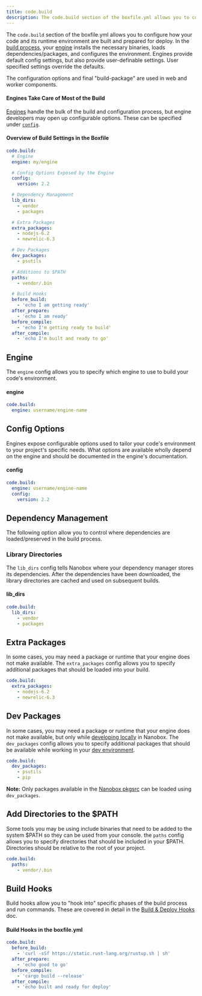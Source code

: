 ```yaml
---
title: code.build
description: The code.build section of the boxfile.yml allows you to configure how your code and its runtime environment are built and prepared for deploy.
---
```


The `code.build` section of the boxfile.yml allows you to configure how your code and its runtime environment are built and prepared for deploy. In the [build process](/cli/build/), your [engine](#engine) installs the necessary binaries, loads dependencies/packages, and configures the environment. Engines provide default config settings, but also provide user-definable settings. User specified settings override the defaults.

The configuration options and final "build-package" are used in web and worker components.

#### Engines Take Care of Most of the Build
[Engines](/engines/) handle the bulk of the build and configuration process, but engine developers may open up configurable options. These can be specified under [`config`](#config-options).

#### Overview of Build Settings in the Boxfile
```yaml
code.build:
  # Engine
  engine: my/engine

  # Config Options Exposed by the Engine
  config:
    version: 2.2

  # Dependency Management
  lib_dirs:
    - vendor
    - packages

  # Extra Packages
  extra_packages:
    - nodejs-6.2
    - newrelic-6.3

  # Dev Packages
  dev_packages:
    - psutils

  # Additions to $PATH
  paths:
    - vendor/.bin

  # Build Hooks
  before_build:
    - 'echo I am getting ready'
  after_prepare:
    - 'echo I am ready'
  before_compile:
    - 'echo I'm getting ready to build'
  after_compile:
    - 'echo I'm built and ready to go'
```

## Engine
The `engine` config allows you to specify which engine to use to build your code's environment.

#### engine
```yaml
code.build:
  engine: username/engine-name
```

## Config Options
Engines expose configurable options used to tailor your code's environment to your project's specific needs. What options are available wholly depend on the engine and should be documented in the engine's documentation.

#### config
```yaml
code.build:
  engine: username/engine-name
  config:
    version: 2.2
```

## Dependency Management
The following option allow you to control where dependencies are loaded/preserved in the build process.

### Library Directories
The `lib_dirs` config tells Nanobox where your dependency manager stores its dependencies. After the dependencies have been downloaded, the library directories are cached and used on subsequent builds.

#### lib_dirs
```yaml
code.build:
  lib_dirs:
    - vendor
    - packages
 ```

## Extra Packages
In some cases, you may need a package or runtime that your engine does not make available. The `extra_packages` config allows you to specify additional packages that should be loaded into your build.

```yaml
code.build:
  extra_packages:
    - nodejs-6.2
    - newrelic-6.3
```

## Dev Packages
In some cases, you may need a package or runtime that your engine does not make available, but only while [developing locally](/local-dev/) in Nanobox. The `dev_packages` config allows you to specify additional packages that should be available while working in your [dev environment](/cli/dev/).

```yaml
code.build:
  dev_packages:
    - psutils
    - pip
```

**Note:** Only packages available in the [Nanobox pkgsrc](http://pkgsrc.nanobox.io/nanobox/base/Linux/) can be loaded using `dev_packages`.

## Add Directories to the $PATH
Some tools you may be using include binaries that need to be added to the system $PATH so they can be used from your console. the `paths` config allows you to specify directories that should be included in your $PATH. Directories should be relative to the root of your project.

```yaml
code.build:
  paths:
    - vendor/.bin
```

## Build Hooks
Build hooks allow you to "hook into" specific phases of the build process and run commands. These are covered in detail in the [Build & Deploy Hooks](/app-config/build-deploy-hooks/) doc.

#### Build Hooks in the boxfile.yml
```yaml
code.build:
  before_build:
    - 'curl -sSf https://static.rust-lang.org/rustup.sh | sh'
  after_prepare:
    - 'echo good to go'
  before_compile:
    - 'cargo build --release'
  after_compile:
    - 'echo built and ready for deploy'
```
